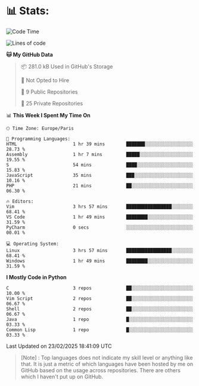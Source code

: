 

<h1>📊 Stats:</h1>

<!--START_SECTION:waka-->
![Code Time](http://img.shields.io/badge/Code%20Time-754%20hrs%2058%20mins-blue)

![Lines of code](https://img.shields.io/badge/From%20Hello%20World%20I%27ve%20Written-6.5%20million%20lines%20of%20code-blue)

**🐱 My GitHub Data** 

> 📦 281.0 kB Used in GitHub's Storage 
 > 
> 🚫 Not Opted to Hire
 > 
> 📜 9 Public Repositories 
 > 
> 🔑 25 Private Repositories 
 > 
📊 **This Week I Spent My Time On** 

```text
🕑︎ Time Zone: Europe/Paris

💬 Programming Languages: 
HTML                     1 hr 39 mins        ███████░░░░░░░░░░░░░░░░░░   28.73 % 
Assembly                 1 hr 7 mins         █████░░░░░░░░░░░░░░░░░░░░   19.55 % 
S                        54 mins             ████░░░░░░░░░░░░░░░░░░░░░   15.83 % 
JavaScript               35 mins             ███░░░░░░░░░░░░░░░░░░░░░░   10.16 % 
PHP                      21 mins             ██░░░░░░░░░░░░░░░░░░░░░░░   06.30 % 

🔥 Editors: 
Vim                      3 hrs 57 mins       █████████████████░░░░░░░░   68.41 % 
VS Code                  1 hr 49 mins        ████████░░░░░░░░░░░░░░░░░   31.59 % 
PyCharm                  0 secs              ░░░░░░░░░░░░░░░░░░░░░░░░░   00.01 % 

💻 Operating System: 
Linux                    3 hrs 57 mins       █████████████████░░░░░░░░   68.41 % 
Windows                  1 hr 49 mins        ████████░░░░░░░░░░░░░░░░░   31.59 % 
```

**I Mostly Code in Python** 

```text
C                        3 repos             ██░░░░░░░░░░░░░░░░░░░░░░░   10.00 % 
Vim Script               2 repos             ██░░░░░░░░░░░░░░░░░░░░░░░   06.67 % 
Shell                    2 repos             ██░░░░░░░░░░░░░░░░░░░░░░░   06.67 % 
Java                     1 repo              █░░░░░░░░░░░░░░░░░░░░░░░░   03.33 % 
Common Lisp              1 repo              █░░░░░░░░░░░░░░░░░░░░░░░░   03.33 % 
```




 Last Updated on 23/02/2025 18:41:09 UTC
<!--END_SECTION:waka-->

 > [Note] : Top languages does not indicate my skill level or anything like that. It is just a metric of which languages have been hosted by me on GitHub based on the usage across repositories. There are others which I haven't put up on GitHub.</span>
